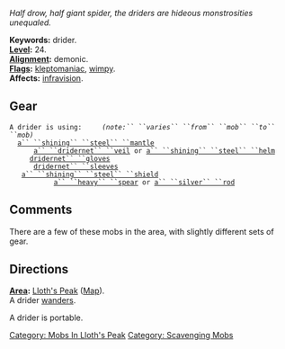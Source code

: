 *Half drow, half giant spider, the driders are hideous monstrosities
unequaled.*

**Keywords:** drider.  
**[Level](Level.md "wikilink"):** 24.  
**[Alignment](Alignment.md "wikilink"):** demonic.  
**[Flags](:Category:_Mob_Types.md "wikilink"):**
[kleptomaniac](:Category:_Scavenging_Mobs.md "wikilink"),
[wimpy](Wimpy_Mobs.md "wikilink").  
**Affects:** [infravision](Infravision.md "wikilink").  

## Gear

`A drider is using:     `*`(note:`` ``varies`` ``from`` ``mob`` ``to`` ``mob)`*  
<worn around neck>`  `[`a`` ``shining`` ``steel`` ``mantle`](Shining_Steel_Mantle.md "wikilink")  
<worn on head>`      `[`a`` ``dridernet`` ``veil`](Dridernet_Veil.md "wikilink")` or `[`a`` ``shining`` ``steel`` ``helm`](Shining_Steel_Helm.md "wikilink")  
<worn on hands>`     `[`dridernet`` ``gloves`](Dridernet_Gloves.md "wikilink")  
<worn on arms>`      `[`dridernet`` ``sleeves`](Dridernet_Sleeves.md "wikilink")  
<held in offhand>`   `[`a`` ``shining`` ``steel`` ``shield`](Shining_Steel_Shield.md "wikilink")  
<wielded>`           `[`a`` ``heavy`` ``spear`](Heavy_Spear.md "wikilink")` or `[`a`` ``silver`` ``rod`](Silver_Rod.md "wikilink")

## Comments

There are a few of these mobs in the area, with slightly different sets
of gear.

## Directions

**[Area](:Category:_Areas.md "wikilink"):** [Lloth's
Peak](:Category:_Lloth's_Peak.md "wikilink")
([Map](Lloth's_Peak_Map.md "wikilink")).  
A drider [wanders](Wandering_Mobs.md "wikilink").

A drider is portable.  

[Category: Mobs In Lloth's
Peak](Category:_Mobs_In_Lloth's_Peak "wikilink") [Category: Scavenging
Mobs](Category:_Scavenging_Mobs "wikilink")
